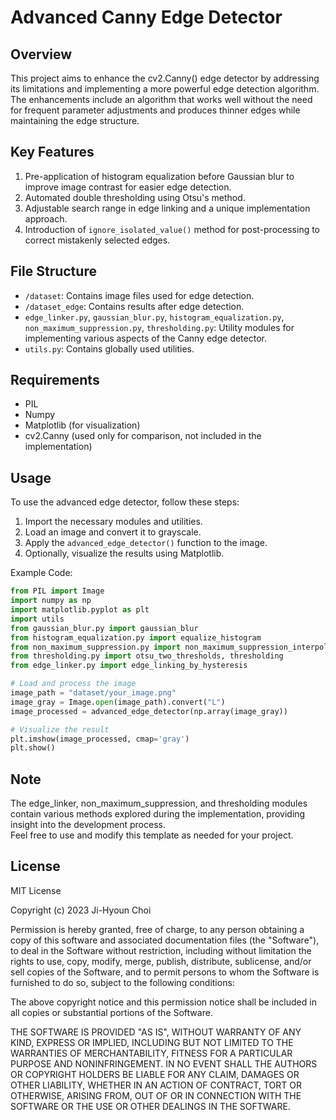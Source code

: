 # Advanced Canny Edge Detector

## Overview
This project aims to enhance the cv2.Canny() edge detector by addressing its limitations and implementing a more powerful edge detection algorithm. The enhancements include an algorithm that works well without the need for frequent parameter adjustments and produces thinner edges while maintaining the edge structure.

## Key Features
1. Pre-application of histogram equalization before Gaussian blur to improve image contrast for easier edge detection.
2. Automated double thresholding using Otsu's method.
3. Adjustable search range in edge linking and a unique implementation approach.
4. Introduction of `ignore_isolated_value()` method for post-processing to correct mistakenly selected edges.

## File Structure
- `/dataset`: Contains image files used for edge detection.
- `/dataset_edge`: Contains results after edge detection.
- `edge_linker.py`, `gaussian_blur.py`, `histogram_equalization.py`, `non_maximum_suppression.py`, `thresholding.py`: Utility modules for implementing various aspects of the Canny edge detector.
- `utils.py`: Contains globally used utilities.

## Requirements
- PIL
- Numpy
- Matplotlib (for visualization)
- cv2.Canny (used only for comparison, not included in the implementation)

## Usage
To use the advanced edge detector, follow these steps:
1. Import the necessary modules and utilities.
2. Load an image and convert it to grayscale.
3. Apply the `advanced_edge_detector()` function to the image.
4. Optionally, visualize the results using Matplotlib.

Example Code:
```python
from PIL import Image
import numpy as np
import matplotlib.pyplot as plt
import utils
from gaussian_blur.py import gaussian_blur
from histogram_equalization.py import equalize_histogram
from non_maximum_suppression.py import non_maximum_suppression_interpolation
from thresholding.py import otsu_two_thresholds, thresholding
from edge_linker.py import edge_linking_by_hysteresis

# Load and process the image
image_path = "dataset/your_image.png"
image_gray = Image.open(image_path).convert("L")
image_processed = advanced_edge_detector(np.array(image_gray))

# Visualize the result
plt.imshow(image_processed, cmap='gray')
plt.show()
```

## Note
The edge_linker, non_maximum_suppression, and thresholding modules contain various methods explored during the implementation, providing insight into the development process.  
Feel free to use and modify this template as needed for your project.

## License
MIT License

Copyright (c) 2023 Ji-Hyoun Choi

Permission is hereby granted, free of charge, to any person obtaining a copy of this software and associated documentation files (the "Software"), to deal in the Software without restriction, including without limitation the rights to use, copy, modify, merge, publish, distribute, sublicense, and/or sell copies of the Software, and to permit persons to whom the Software is furnished to do so, subject to the following conditions:

The above copyright notice and this permission notice shall be included in all copies or substantial portions of the Software.

THE SOFTWARE IS PROVIDED "AS IS", WITHOUT WARRANTY OF ANY KIND, EXPRESS OR IMPLIED, INCLUDING BUT NOT LIMITED TO THE WARRANTIES OF MERCHANTABILITY, FITNESS FOR A PARTICULAR PURPOSE AND NONINFRINGEMENT. IN NO EVENT SHALL THE AUTHORS OR COPYRIGHT HOLDERS BE LIABLE FOR ANY CLAIM, DAMAGES OR OTHER LIABILITY, WHETHER IN AN ACTION OF CONTRACT, TORT OR OTHERWISE, ARISING FROM, OUT OF OR IN CONNECTION WITH THE SOFTWARE OR THE USE OR OTHER DEALINGS IN THE SOFTWARE.
